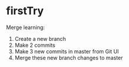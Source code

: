 # firstTry
Merge learning:
1. Create a new branch
2. Make 2 commits
3. Make 3 new commits in master from Git UI 
4. Merge these new branch changes to master
